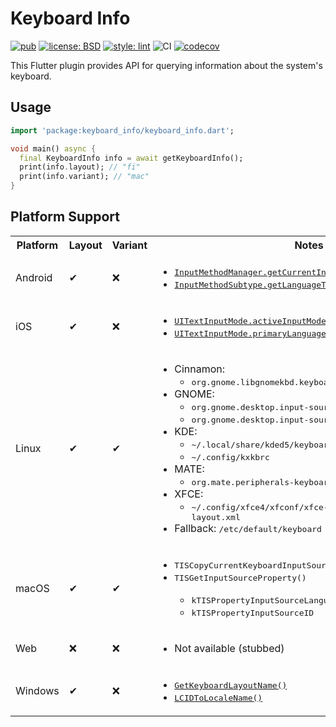 # Keyboard Info

[![pub](https://img.shields.io/pub/v/keyboard_info.svg)](https://pub.dev/packages/keyboard_info)
[![license: BSD](https://img.shields.io/badge/license-BSD-yellow.svg)](https://opensource.org/licenses/BSD-3-Clause)
[![style: lint](https://img.shields.io/badge/style-lint-4BC0F5.svg)](https://pub.dev/packages/lint)
![CI](https://github.com/jpnurmi/keyboard_info/workflows/CI/badge.svg)
[![codecov](https://codecov.io/gh/jpnurmi/keyboard_info/branch/main/graph/badge.svg)](https://codecov.io/gh/jpnurmi/keyboard_info)

This Flutter plugin provides API for querying information about the system's keyboard.

## Usage

```dart
import 'package:keyboard_info/keyboard_info.dart';

void main() async {
  final KeyboardInfo info = await getKeyboardInfo();
  print(info.layout); // "fi"
  print(info.variant); // "mac"
}
```

## Platform Support

<table>
  <tr><th>Platform</th><th>Layout</th><th>Variant</th><th>Notes</th></tr>
  <tr>
    <td>Android</td><td>✔</td><td>❌</td>
    <td>
      <ul>
        <li><a href="https://developer.android.com/reference/android/view/inputmethod/InputMethodManager#getCurrentInputMethodSubtype()"><tt>InputMethodManager.getCurrentInputMethodSubtype()</tt></a></li>
        <li><a href="https://developer.android.com/reference/android/view/inputmethod/InputMethodSubtype#getLanguageTag()"><tt>InputMethodSubtype.getLanguageTag()</tt></a></li>
      </ul>
    </td>
  </tr>
  <tr>
    <td>iOS</td><td>✔</td><td>❌</td>
    <td>
      <ul>
        <li><a href="https://developer.apple.com/documentation/uikit/uitextinputmode/1614522-activeinputmodes"><tt>UITextInputMode.activeInputModes</tt></a></li>
        <li><a href="https://developer.apple.com/documentation/uikit/uitextinputmode/1614535-primarylanguage"><tt>UITextInputMode.primaryLanguage</tt></a></li>
      </ul>
    </td>
  </tr>
  <tr>
    <td>Linux</td><td>✔</td><td>✔</td>
    <td>
      <ul>
        <li>Cinnamon:
          <ul><li><tt>org.gnome.libgnomekbd.keyboard layouts</tt></li></ul>
        </li>
        <li>GNOME:
          <ul>
            <li><tt>org.gnome.desktop.input-sources mru-sources</tt></li>
            <li><tt>org.gnome.desktop.input-sources sources</tt></li>
          </ul>
        </li>
        <li>KDE:
          <ul>
            <li><tt>~/.local/share/kded5/keyboard/session/layout_memory.xml</tt></li>
            <li><tt>~/.config/kxkbrc</tt></li>
          </ul>
        </li>
        <li>MATE:
          <ul><li><tt>org.mate.peripherals-keyboard-xkb.kbd layouts</tt></li></ul>
        </li>
        <li>XFCE:
          <ul><li><tt>~/.config/xfce4/xfconf/xfce-perchannel-xml/keyboard-layout.xml</tt></li></ul>
        </li>
        <li>Fallback: <tt>/etc/default/keyboard</tt></li>
      </ul>
    </td>
  </tr>
  <tr>
    <td>macOS</td><td>✔</td><td>✔</td>
    <td>
      <ul>
        <li><tt>TISCopyCurrentKeyboardInputSource()</tt></li>
        <li><tt>TISGetInputSourceProperty()</tt></li>
        <ul>
          <li><tt>kTISPropertyInputSourceLanguages</tt></li>
          <li><tt>kTISPropertyInputSourceID</tt></li>
        </ul>
      </ul>
    </td>
  </tr>
  <tr>
    <td>Web</td><td>❌</td><td>❌</td>
    <td>
      <ul>
        <li>Not available (stubbed)</li>
      </ul>
    </td>
  </tr>
  <tr>
    <td>Windows</td><td>✔</td><td>❌</td>
    <td>
      <ul>
        <li><a href="https://docs.microsoft.com/en-us/windows/win32/api/winuser/nf-winuser-getkeyboardlayoutnamew"><tt>GetKeyboardLayoutName()</tt></a></li>
        <li><a href="https://docs.microsoft.com/en-us/windows/win32/api/winnls/nf-winnls-lcidtolocalename"><tt>LCIDToLocaleName()</tt></a></li>
      </ul>
    </td>
  </tr>
</table>
